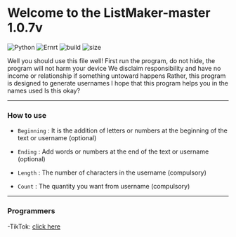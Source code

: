 # Welcome to the ListMaker-master 1.0.7v
![Python](https://img.shields.io/static/v1?label=Python&message=3.9.1&color=informational)
![Ernrt](https://img.shields.io/static/v1?label=System&message=Windows,%20Linux,%20Mac&color=yellowgreen)
![build](https://img.shields.io/badge/build-passing-brightgreen)
![size](https://img.shields.io/static/v1?label=minified%20size&message=2.20%20kb&color=orange)

Well you should use this file well!
First run the program, do not hide, the program will not harm your device
We disclaim responsibility and have no income or relationship if something untoward happens
Rather, this program is designed to generate usernames
I hope that this program helps you in the names used
Is this okay?

------------------------------------------------------------------------
### How to use

* `Beginning` : It is the addition of letters or numbers at the beginning of the text or username (optional)

* `Ending` : Add words or numbers at the end of the text or username (optional)

* `Length` : The number of characters in the username (compulsory)

* `Count` : The quantity you want from username (compulsory)

------------------------------------------------------------------------
### Programmers

-TikTok: [click here](https://www.tiktok.com/@l.7a)
